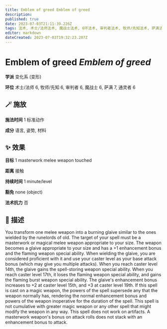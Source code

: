 ```yaml
---
title: Emblem of greed Emblem of greed
description: 
published: true
date: 2023-07-03T21:11:39.226Z
tags: 法术, 术士/法师法术, 魔战士法术, 6环法术, 审判者法术, 牧师/先知法术, 萨满法术, 变化系, 通灵者法术, 7环法术, 变形
editor: markdown
dateCreated: 2023-07-03T19:32:23.207Z
---
```


# **Emblem of greed** *Emblem of greed*

**学派** 变化系 (变形) 

**环位** 术士/法师 6, 牧师/先知 6, 审判者 6, 魔战士 6, 萨满 7, 通灵者 6

## 🪄 施放

**施法时间** 1 标准动作

**成分** 语言, 姿势, 材料

## ✨ 效果 

**目标** 1 masterwork melee weapon touched 

**距离** 接触  

**持续时间** 1 minute/level 

**豁免** none (object)

**法术抗力** 否

## 📖 描述

You transform one melee weapon into a burning glaive similar to the ones wielded by the runelords of old. The target of your spell must be a masterwork or magical melee weapon appropriate to your size. The weapon becomes a glaive appropriate to your size and has a +1 enhancement bonus and the flaming weapon special ability. When wielding the glaive, you are considered proficient with it and use your caster level as your base attack bonus (which may give you multiple attacks). When you reach caster level 14th, the glaive gains the spell-storing weapon special ability. When you reach caster level 17th, it loses the flaming weapon special ability, and gains the flaming burst weapon special ability. The glaive's enhancement bonus increases to +2 at caster level 15th, and +3 at caster level 19th.  If this spell is cast on a magic weapon, the powers of the spell supersede any that the weapon normally has, rendering the normal enhancement bonus and powers of the weapon inoperative for the duration of the spell. This spell is not cumulative with greater magic weapon or any other spell that might modify the weapon in any way. This spell does not work on artifacts. A masterwork weapon's bonus on attack rolls does not stack with an enhancement bonus to attack.
    